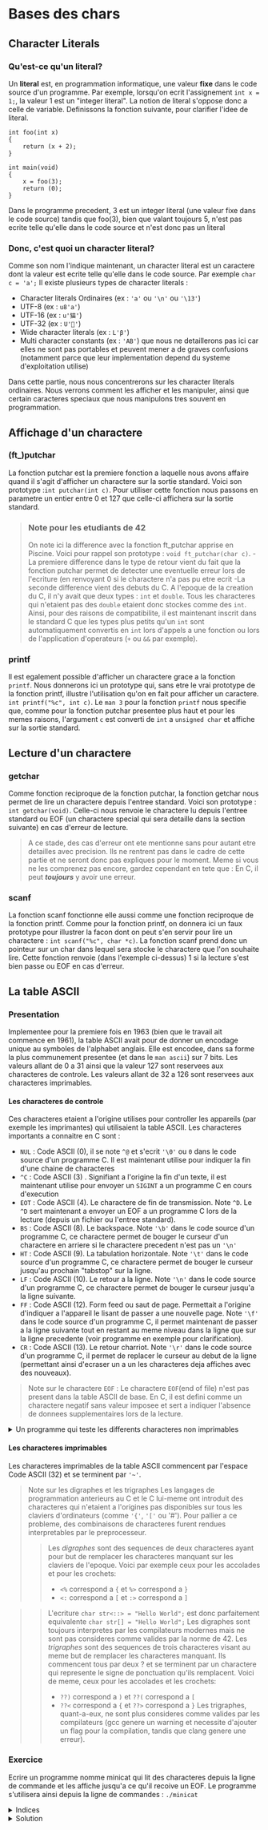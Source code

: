 
# Bases des chars

## Character Literals

### Qu'est-ce qu'un literal?

Un **literal** est, en programmation informatique, une valeur **fixe** dans le code source d'un programme.
Par exemple, lorsqu'on ecrit l'assignement `int x = 1;`, la valeur 1 est un "integer literal".
La notion de literal s'oppose donc a celle de variable. Definissons la fonction suivante, pour clarifier l'idee de literal.
```
int	foo(int x)
{
	return (x + 2);
}

int	main(void)
{
	x = foo(3);
	return (0);
}
```
Dans le programme precedent, 3 est un integer literal (une valeur fixe dans le code source) tandis que foo(3), bien que valant toujours 5, n'est pas ecrite telle qu'elle dans le code source et n'est donc pas un literal

### Donc, c'est quoi un character literal?

Comme son nom l'indique maintenant, un character literal est un caractere dont la valeur est ecrite telle qu'elle dans le code source. Par exemple `char c = 'a';`
Il existe plusieurs types de character literals :
- Character literals Ordinaires (ex : `'a'` ou `'\n'` ou `'\13'`)
- UTF-8 (ex : `u8'a'`)
- UTF-16 (ex : `u'猫'`)
- UTF-32 (ex : `U'🍌'`)
- Wide character literals (ex : `L'β'`)
- Multi character constants (ex : `'AB'`) que nous ne detaillerons pas ici car elles ne sont pas portables et peuvent mener a de graves confusions (notamment parce que leur implementation depend du systeme d'exploitation utilise)

Dans cette partie, nous nous concentrerons sur les character literals ordinaires. Nous verrons comment les afficher et les manipuler, ainsi que certain caracteres speciaux que nous manipulons tres souvent en programmation.

## Affichage d'un charactere

### (ft_)putchar

La fonction putchar est la premiere fonction a laquelle nous avons affaire quand il s'agit d'afficher un charactere sur la sortie standard.
Voici son prototype :`int putchar(int c)`. Pour utiliser cette fonction nous passons en parametre un entier entre 0 et 127 que celle-ci affichera sur la sortie standard.

> ### Note pour les etudiants de 42
> On note ici la difference avec la fonction ft_putchar apprise en Piscine. Voici pour rappel son prototype : `void ft_putchar(char c)`.
> -La premiere difference dans le type de retour vient du fait que la fonction putchar permet de detecter une eventuelle erreur lors de l'ecriture (en renvoyant 0 si le charactere n'a pas pu etre ecrit
> -La seconde difference vient des debuts du C. A l'epoque de la creation du C, il n'y avait que deux types : `int` et `double`.
> Tous les characteres qui n'etaient pas des `double` etaient donc stockes comme des `int`. Ainsi, pour des raisons de compatibilite, il est maintenant inscrit dans le standard C que les types plus petits qu'un `int` sont automatiquement convertis en `int` lors d'appels a une fonction ou lors de l'application d'operateurs (`+` ou `&&` par exemple).

### printf
Il est egalement possible d'afficher un charactere grace a la fonction `printf`. Nous donnerons ici un prototype qui, sans etre le vrai prototype de la fonction printf, illustre l'utilisation qu'on en fait pour afficher un caractere. `int printf("%c", int c)`.
Le `man 3` pour la fonction `printf` nous specifie que, comme pour la fonction putchar presentee plus haut et pour les memes raisons, l'argument `c` est converti de `int` a `unsigned char` et affiche sur la sortie standard.

## Lecture d'un charactere

### getchar

Comme fonction reciproque de la fonction putchar, la fonction getchar nous permet de lire un charactere depuis l'entree standard.
Voici son prototype : `int getchar(void)`. Celle-ci nous renvoie le charactere lu depuis l'entree standard ou EOF (un charactere special qui sera detaille dans la section suivante) en cas d'erreur de lecture.

> A ce stade, des cas d'erreur ont ete mentionne sans pour autant etre detailles avec precision. Ils ne rentrent pas dans le cadre de cette partie et ne seront donc pas expliques pour le moment.
> Meme si vous ne les comprenez pas encore, gardez cependant en tete que : En C, il peut ***toujours*** y avoir une erreur.

### scanf

La fonction scanf fonctionne elle aussi comme une fonction reciproque de la fonction printf.
Comme pour la fonction printf, on donnera ici un faux prototype pour illustrer la facon dont on peut s'en servir pour lire un charactere : `int scanf("%c", char *c)`. La fonction scanf prend donc un pointeur sur un char dans lequel sera stocke le charactere que l'on souhaite lire.
Cette fonction renvoie (dans l'exemple ci-dessus) 1 si la lecture s'est bien passe ou EOF en cas d'erreur.

## La table ASCII

### Presentation

Implementee pour la premiere fois en 1963 (bien que le travail ait commence en 1961), la table ASCII avait pour de donner un encodage unique au symboles de l'alphabet anglais. Elle est encodee, dans sa forme la plus communement presentee (et dans le `man ascii`) sur 7 bits.
Les valeurs allant de 0 a 31 ainsi que la valeur 127 sont reservees aux characteres de controle.
Les valeurs allant de 32 a 126 sont reservees aux characteres imprimables.

#### Les characteres de controle

Ces characteres etaient a l'origine utilises pour controller les appareils (par exemple les imprimantes) qui utilisaient la table ASCII. Les characteres importants a connaitre en C sont :
- `NUL` : Code ASCII (0), il se note `^@` et s'ecrit `'\0'` ou `0` dans le code source d'un programme C. Il est maintenant utilise pour indiquer la fin d'une chaine de characteres
- `^C` : Code ASCII (3) . Signifiant a l'origine la fin d'un texte, il est maintenant utilise pour envoyer un `SIGINT` a un programme C en cours d'execution
- `EOT` : Code ASCII (4). Le charactere de fin de transmission. Note `^D`. Le `^D` sert maintenant a envoyer un EOF a un programme C lors de la lecture (depuis un fichier ou l'entree standard).
- `BS` : Code ASCII (8). Le backspace. Note `'\b'` dans le code source d'un programme C, ce charactere permet de bouger le curseur d'un charactere en arriere si le charactere precedent n'est pas un `'\n'`
- `HT` : Code ASCII (9). La tabulation horizontale. Note `'\t'` dans le code source d'un programme C, ce charactere permet de bouger le curseur jusqu'au prochain "tabstop" sur la ligne.
- `LF` : Code ASCII (10). Le retour a la ligne. Note `'\n'` dans le code source d'un programme C, ce charactere permet de bouger le curseur jusqu'a la ligne suivante.
- `FF` : Code ASCII (12). Form feed ou saut de page. Permettait a l'origine d'indiquer a l'appareil le lisant de passer a une nouvelle page. Note `'\f'` dans le code source d'un programme C, il permet maintenant de passer a la ligne suivante tout en restant au meme niveau dans la ligne que sur la ligne precedente (voir programme en exemple pour clarification).
- `CR` : Code ASCII (13). Le retour charriot. Note `'\r'` dans le code source d'un programme C, il permet de replacer le curseur au debut de la ligne (permettant ainsi d'ecraser un a un les characteres deja affiches avec des nouveaux).

> Note sur le charactere `EOF` :
> Le charactere `EOF`(end of file) n'est pas present dans la table ASCII de base. En C, il est defini comme un charactere negatif sans valeur imposee et sert a indiquer l'absence de donnees supplementaires lors de la lecture.

<details>
<summary>Un programme qui teste les differents characteres non imprimables</summary>

```
#include <stdio.h>  //for the printf function
#include <unistd.h> //for the write function
#include <string.h> //for the strlen function

void ft_putstr(char *str)
{
  size_t len;

  len = strlen(str);
  write(1, str, len);
}

int main(void)
{
  printf("\\t test\n");
  printf("String\tdocs\n");
  printf("\\b test\n");
  printf("String -\bdocs\n");
  printf("\\f test\n");
  printf("String\fdocs\n");
  printf("\\r test\n");
  /*
  '\r' is not useful when used with the libc printf
  Because it is a buffer that waits for a '\n' (or to be full)
  to be flushed. But when writing your own ft_printf you'll be
  able to implement the fact that it flushes itself after each
  call to ft_printf.
  No '\n' at the end because the '\r' comes back
  at the beginning of the current line and override
  the previous characters
  */
  ft_putstr("This is 1");
  sleep(1);
  ft_putstr("\rThis is 2");
  sleep(2);
  ft_putstr("\rThis is 3\n");
  return (0);
}
```
</details>

#### Les characteres imprimables

Les characteres imprimables de la table ASCII commencent par l'espace Code ASCII (32) et se terminent par `'~'`.

> Note sur les digraphes et les trigraphes
> Les langages de programmation anterieurs au C et le C lui-meme ont introduit des characteres qui n'etaient a l'origines pas disponibles sur tous les claviers d'ordinateurs (comme `'{'`, `'['` ou '#'). Pour pallier a ce probleme, des combinaisons de characteres furent rendues interpretables par le preprocesseur.
>> Les *digraphes* sont des sequences de deux characteres ayant pour but de remplacer les characteres manquant sur les claviers de l'epoque. Voici par exemple ceux pour les accolades et pour les crochets:
>>- `<%` correspond a `{` et `%>` correspond a `}`
>>- `<:` correspond a `[` et `:>` correspond a `]`

>>L'ecriture `char str<::> = "Hello World";` est donc parfaitement equivalente `char str[] = "Hello World";`
>>Les digraphes sont toujours interpretes par les compilateurs modernes mais ne sont pas consideres comme valides par la norme de 42.
>> Les *trigraphes* sont des sequences de trois characteres visant au meme but de remplacer les characteres manquant. Ils commencent tous par deux ? et se terminent par un charactere qui represente le signe de ponctuation qu'ils remplacent. Voici de meme, ceux pour les accolades et les crochets:
>>- `??)` correspond a `)` et `??(` correspond a `[`
>>- `??<` correspond a `{` et `??>` correspond a `}`
>>Les trigraphes, quant-a-eux, ne sont plus consideres comme valides par les compilateurs (gcc genere un warning et necessite d'ajouter un flag pour la compilation, tandis que clang genere une erreur).

### Exercice
Ecrire un programme nomme minicat qui lit des characteres depuis la ligne de commande et les affiche jusqu'a ce qu'il recoive un EOF.
Le programme s'utilisera ainsi depuis la ligne de commandes : `./minicat`

<details>
<summary>Indices</summary>

<details>
<summary>Indice 0</summary>

Utiliser les fonctions getchar et putchar
</details>
<details>
<summary>Indice 1</summary>

Peut-etre que le retour a la ligne est automatiquement gere par le programme 🤔?
</details>
</details>

<details>
<summary>Solution</summary>
```
#include <stdio.h>

int main(void)
{
  int c;
  int err;

  c = getchar();
  while (c != EOF)
    {
      err = putchar(c);
      if (err != c)
	{
	  printf("An error occured while printing char : %c\n", c);
	  return (1);
	}
      c = getchar();
    }
  return (0);
}
```
</details>

### L'intervalle des chars

Dans le standard C, il est garanti qu'un `char` est toujours de taille exactement `1 byte`. Cependant, le standard ne nous garanti pas que 1 byte vaut toujours exactement 8 bits. Ceci etant neanmoins vrai dans l'ecrasante majorite des architectures presentes actuellement, nous considererons dans la suite de cette documentation qu'un `char` vaut 8 bits.
Le standard nous garanti que l'on peut stocker une valeur qui tient sur 8 bits au sein d'un `char`. Cependant le standard ne nous dit rien sur l'intervalle dans lequel sera stocke cette valeur. Ainsi, il nous est garanti qu'on pourra stocker une valeur allant de 0 a 127 dans un char mais rien ne nous est dit sur les valeurs allant de -128 a -1 ou celles allant de 128 a 255. L'implementation est laissee a la discretion des designers du compilateur.
Lorsqu'on sait que l'on aura des valeurs `<0` ou `>127` a gerer, deux choix s'offrent a nous

1. Utiliser un type plus grand pour garantir que nos valeurs ne seront pas mal interpretees par notre programme (ex : utiliser un `int` au lieu d'un `char`)
2. Forcer le compilateur a utiliser un intervalle plutot qu'un autre en utilisant les deux mots-clefs `signed` et `unsigned`. Ainsi, nous sommes assures que :
  -Un `unsigned char` peut contenir des valeurs allant de 0 a 255
  -Un `signed char` peut contenir des valleurs allant de -128 a 127.

Pour cette raison, il n'est pas possible de comparer un `signed char` et un `unsigned char` (ils n'ont pas le meme intervalle de valeurs).

### Arithmetique sur les chars

Comme presente au debut de cette partie, un `char` est une valeur entiere. On peut donc, comme pour les entiers faire de l'arithmetique avec. Par exemple :

- `'a' + 3` renvoie `'c'`.
- `'3' - '0'` renvoie `3`

On peut donc utiliser ces proprietes des chars pour ecrire notre fonction `ft_print_alphabet` de la Piscine C (avec la fonction putchar de la libc):

```
#include <stdio.h>

void ft_print_alphabet(void)
{
  int c = 'a';

  while (c <= 'z')
    {
      if (putchar(c) == 0)
	return ;
      c++;
    }
}

int main(void)
{
  ft_print_alphabet();
  return (0);
}
```

### Les fonctions des chars

La libc est livree avec bon nombre de fonctions qui donnent des informations sur les chars. Pour les raisons detaillees plus haut, elles prennent un `int` en parametre et renvoient un `int`. Nous avons parmi les plus utilisees :
- `int isalnum(int c)` qui renvoie une valeur differente de 0 si elle recoit un charactere alphanumerique et 0 sinon
- `int isalpha(int c)` qui renvoie une valeur differente de 0 si elle recoit un charactere alphabetique et 0 sinon
- `int isdigit(int c)` qui renvoie une valeur differente de 0 si elle recoit un chiffre en base 10 et 0 sinon
- `int isspace(int c)` qui renvoie une valeur differente de 0 si elle recoit un **whitespace** (detailles dans `man isspace` et 0 sinon.
- `int isupper(int c)` qui renvoie une valeur diffrente de 0 si elle recoit une lettre majuscule et 0 sinon
Le `man` de chacune de ces fonctions pointe sur la meme page du `man 3` qui donne la description de toutes les fonctions associees.